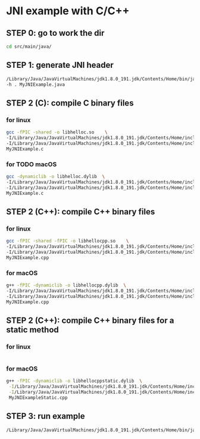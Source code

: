 # JNI example with C/C++

## STEP 0: go to work the dir
```bash
cd src/main/java/
```

## STEP 1: generate JNI header
```bash
/Library/Java/JavaVirtualMachines/jdk1.8.0_191.jdk/Contents/Home/bin/javac \
-h . MyJNIExample.java
```


## STEP 2 (C): compile C binary files
### for linux
```bash
gcc -fPIC -shared -o libhelloc.so    \
-I/Library/Java/JavaVirtualMachines/jdk1.8.0_191.jdk/Contents/Home/include/ \
-I/Library/Java/JavaVirtualMachines/jdk1.8.0_191.jdk/Contents/Home/include/darwin/ \
MyJNIExample.c
```

### for TODO macOS
```bash
gcc -dynamiclib -o libhelloc.dylib  \
-I/Library/Java/JavaVirtualMachines/jdk1.8.0_191.jdk/Contents/Home/include/ \
-I/Library/Java/JavaVirtualMachines/jdk1.8.0_191.jdk/Contents/Home/include/darwin/ \
MyJNIExample.c
```

## STEP 2 (C++): compile C++ binary files
### for linux
```bash
gcc -fPIC -shared -fPIC -o libhellocpp.so    \
-I/Library/Java/JavaVirtualMachines/jdk1.8.0_191.jdk/Contents/Home/include/ \
-I/Library/Java/JavaVirtualMachines/jdk1.8.0_191.jdk/Contents/Home/include/darwin/ \
MyJNIExample.cpp
```
 
### for macOS
```bash
g++ -fPIC -dynamiclib -o libhellocpp.dylib  \
-I/Library/Java/JavaVirtualMachines/jdk1.8.0_191.jdk/Contents/Home/include/ \
-I/Library/Java/JavaVirtualMachines/jdk1.8.0_191.jdk/Contents/Home/include/darwin/ \
MyJNIExample.cpp
```

## STEP 2 (C++): compile C++ binary files for a static method
### for linux
```bash

```

### for macOS
```bash
g++ -fPIC -dynamiclib -o libhellocppstatic.dylib  \
 -I/Library/Java/JavaVirtualMachines/jdk1.8.0_191.jdk/Contents/Home/include/ \
 -I/Library/Java/JavaVirtualMachines/jdk1.8.0_191.jdk/Contents/Home/include/darwin/ \
 MyJNIExampleStatic.cpp
```

## STEP 3: run example
```bash
/Library/Java/JavaVirtualMachines/jdk1.8.0_191.jdk/Contents/Home/bin/java -Djava.library.path=. MyJNIExample
```
